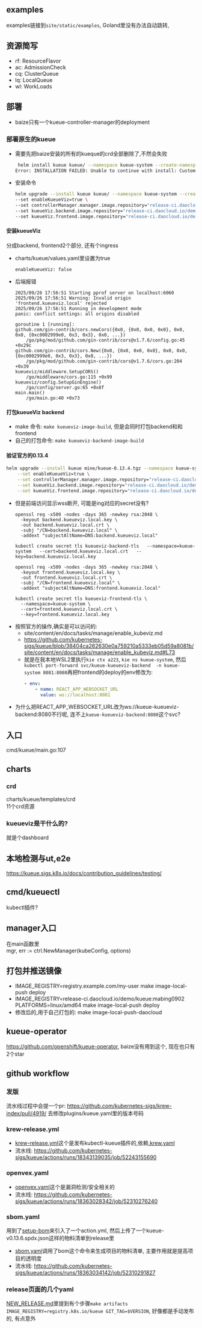 ## examples
examples链接到`site/static/examples`, Goland里没有办法自动跳转, 

## 资源简写
- rf: ResourceFlavor
- ac: AdmissionCheck
- cq: ClusterQueue
- lq: LocalQueue
- wl: WorkLoads
## 部署
- baize只有一个kueue-controller-manager的deployment
### 部署原生的kueue
- 需要先把baize安装的所有的kueque的crd全部删除了,不然会失败     
    ```bash
     helm install kueue kueue/ --namespace kueue-system --create-namespace
    Error: INSTALLATION FAILED: Unable to continue with install: CustomResourceDefinition "clusterqueues.kueue.x-k8s.io" in namespace "" exists and cannot be imported into the current release: invalid ownership metadata; annotation validation error: key "meta.helm.sh/release-name" must equal "kueue": current value is "baize-agent"
    ```
- 安装命令   
    ```bash
    helm upgrade --install kueue kueue/ --namespace kueue-system --create-namespace \
    --set enableKueueViz=true \
    --set controllerManager.manager.image.repository="release-ci.daocloud.io/demo/kueue/kueue" \
    --set kueueViz.backend.image.repository="release-ci.daocloud.io/demo/kueue/kueueviz-backend" \
    --set kueueViz.frontend.image.repository="release-ci.daocloud.io/demo/kueue/kueueviz-frontend"
    ```
#### 安装kueueViz  
分成backend, frontend2个部分, 还有个ingress
- charts/kueue/values.yaml里设置为true
    ```cgo
    enableKueueViz: false
    ```
- 后端报错
    ```cgo
    2025/09/26 17:56:51 Starting pprof server on localhost:6060
    2025/09/26 17:56:51 Warning: Invalid origin 'frontend.kueueviz.local' rejected
    2025/09/26 17:56:51 Running in development mode
    panic: conflict settings: all origins disabled
    
    goroutine 1 [running]:
    github.com/gin-contrib/cors.newCors({0x0, {0x0, 0x0, 0x0}, 0x0, 0x0, {0xc0002999e0, 0x3, 0x3}, 0x0, ...})
        /go/pkg/mod/github.com/gin-contrib/cors@v1.7.6/config.go:45 +0x29c
    github.com/gin-contrib/cors.New({0x0, {0x0, 0x0, 0x0}, 0x0, 0x0, {0xc0002999e0, 0x3, 0x3}, 0x0, ...})
        /go/pkg/mod/github.com/gin-contrib/cors@v1.7.6/cors.go:204 +0x39
    kueueviz/middleware.SetupCORS()
        /go/middleware/cors.go:115 +0x99
    kueueviz/config.SetupGinEngine()
        /go/config/server.go:65 +0x8f
    main.main()
        /go/main.go:40 +0x73
    ```
#### 打包kueueViz backend
- make 命令: `make kueueviz-image-build`, 但是会同时打包backend和和frontend
- 自己的打包命令: `make kueueviz-backend-image-build`

#### 验证官方的0.13.4
```bash
helm upgrade --install kueue mine/kueue-0.13.4.tgz --namespace kueue-system --create-namespace \
    --set enableKueueViz=true \
    --set controllerManager.manager.image.repository="release-ci.daocloud.io/demo/kueue/kueue" \
    --set kueueViz.backend.image.repository="release-ci.daocloud.io/demo/kueue/kueueviz-backend" \
    --set kueueViz.frontend.image.repository="release-ci.daocloud.io/demo/kueue/kueueviz-frontend"
```
- 但是前端访问显示wss断开, 可能是ing对应的secret没有?
    ```cgo
    openssl req -x509 -nodes -days 365 -newkey rsa:2048 \
      -keyout backend.kueueviz.local.key \
      -out backend.kueueviz.local.crt \
      -subj "/CN=backend.kueueviz.local" \
      -addext "subjectAltName=DNS:backend.kueueviz.local"
      
    kubectl create secret tls kueueviz-backend-tls   --namespace=kueue-system   --cert=backend.kueueviz.local.crt   --key=backend.kueueviz.local.key
    
    openssl req -x509 -nodes -days 365 -newkey rsa:2048 \
      -keyout frontend.kueueviz.local.key \
      -out frontend.kueueviz.local.crt \
      -subj "/CN=frontend.kueueviz.local" \
      -addext "subjectAltName=DNS:frontend.kueueviz.local"
      
    kubectl create secret tls kueueviz-frontend-tls \
      --namespace=kueue-system \
      --cert=frontend.kueueviz.local.crt \
      --key=frontend.kueueviz.local.key
    ```
- 按照官方的操作,确实是可以访问的:  
  - site/content/en/docs/tasks/manage/enable_kubeviz.md  
  - https://github.com/kubernetes-sigs/kueue/blob/38404ca262630e0a759210a5333eb05d59a8081b/site/content/en/docs/tasks/manage/enable_kubeviz.md#L73  
  - 就是在我本地WSL2里执行`kie ctx a223`, `kie ns kueue-system`, 然后`kubectl port-forward svc/kueue-kueueviz-backend  -n kueue-system 8081:8080`再把frontend的deploy的env修改为:
    ```yaml
    - env:
        - name: REACT_APP_WEBSOCKET_URL
          value: ws://localhost:8081
    ```
- 为什么把REACT_APP_WEBSOCKET_URL改为ws://kueue-kueueviz-backend:8080不行呢, 连不上`kueue-kueueviz-backend:8080`这个svc?
## 入口
cmd/kueue/main.go:107

## charts
### crd
charts/kueue/templates/crd  
11个crd资源  

### kueueviz是干什么的?
就是个dashboard

## 本地检测与ut,e2e
https://kueue.sigs.k8s.io/docs/contribution_guidelines/testing/

## cmd/kueuectl
kubectl插件?

## manager入口
在main函数里  
mgr, err := ctrl.NewManager(kubeConfig, options)

## 打包并推送镜像
- IMAGE_REGISTRY=registry.example.com/my-user make image-local-push deploy
- IMAGE_REGISTRY=release-ci.daocloud.io/demo/kueue:mabing0902 PLATFORMS=linux/amd64 make image-local-push deploy
- 修改后的,用于自己打包的: make image-local-push-daocloud

## kueue-operator
https://github.com/openshift/kueue-operator, baize没有用到这个, 现在也只有2个star

## github workflow
### 发版
流水线过程中会提一个pr: https://github.com/kubernetes-sigs/krew-index/pull/4919/ 去修改plugins/kueue.yaml里的版本号码

### krew-release.yml
- [krew-release.yml](.github/workflows/krew-release.yml)这个是发布kubectl-kueue插件的,依赖[.krew.yaml](.krew.yaml)
- 流水线: https://github.com/kubernetes-sigs/kueue/actions/runs/18343139035/job/52243155690

### openvex.yaml
- [openvex.yaml](.github/workflows/openvex.yaml)这个是漏洞检测/安全相关的
- 流水线: https://github.com/kubernetes-sigs/kueue/actions/runs/18363028342/job/52310276240

### sbom.yaml
用到了[setup-bom](https://github.com/kubernetes-sigs/release-actions/tree/main/setup-bom)来引入了一个action.yml, 然后上传了一个kueue-v0.13.6.spdx.json这样的物料清单到release里
- [sbom.yaml](.github/workflows/sbom.yaml)调用了bom这个命令来生成项目的物料清单, 主要作用就是提高项目的透明度
- 流水线: https://github.com/kubernetes-sigs/kueue/actions/runs/18363034142/job/52310291827

### release页面的几个yaml
[NEW_RELEASE.md](.github/ISSUE_TEMPLATE/NEW_RELEASE.md)里提到有个步骤`make artifacts IMAGE_REGISTRY=registry.k8s.io/kueue GIT_TAG=$VERSION`, 好像都是手动发布的, 有点意外